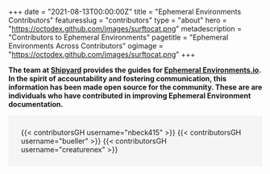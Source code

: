 +++
date = "2021-08-13T00:00:00Z"
title = "Ephemeral Environments Contributors"
featuresslug = "contributors"
type = "about"
hero = "https://octodex.github.com/images/surftocat.png"
metadescription = "Contributors to Ephemeral Environments"
pagetitle = "Ephemeral Environments Across Contributors"
ogimage = "https://octodex.github.com/images/surftocat.png"
+++

**The team at [Shipyard](https://shipyard.build/) provides the guides for [Ephemeral Environments.io](https://ephemeralenvironments.io/). In the spirit of accountability and fostering communication, this information has been made open source for the community. These are are individuals who have contributed in improving Ephemeral Environment documentation.**

<div style="display: flex; justify-content: center; background-color: #f5f5f5; padding: 25px;">
{{< contributorsGH username="nbeck415" >}}
{{< contributorsGH username="bueller" >}}
{{< contributorsGH username="creaturenex" >}}
</div>
